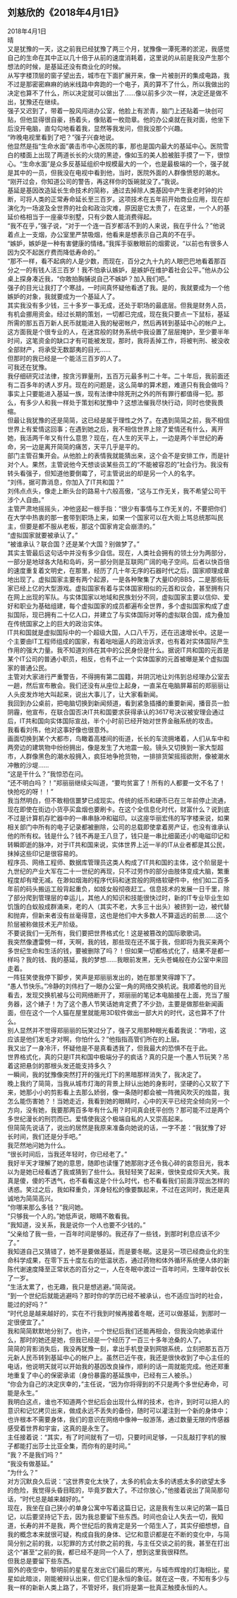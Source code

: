 ## 刘慈欣的《2018年4月1日》

2018年4月1日
<br>
晴
<br>
又是犹豫的一天，这之前我已经犹豫了两三个月，犹豫像一潭死滞的淤泥，我感觉自己的生命在其中正以几十倍于从前的速度消耗着，这里说的从前是我没产生那个想法的时候，是基延还没有商业化的时候。
<br>
从写字楼顶层的窗子望出去，城市在下面扩展开来，像一片被剖开的集成电路，我不过是那密密麻麻的纳米线路中奔跑的一个电子，真的算不了什么，所以我做出的决定也算不了什么，所以决定就可以做出了……像以前多少次一样，决定还是做不出，犹豫还在继续。
<br>
强子又迟到了，带着一股风闯进办公室，他脸上有淤青，脑门上还贴着一块创可贴，但他显得很自豪，扬着头，像贴着一枚勋章。他的办公桌就在我对面，他坐下后没开电脑，直勾勾地看着我，显然等我发问，但我没那个兴趣。
<br>
“昨晚电视里看到了吧？”强子兴奋地说。
<br>
他显然是指“生命水面”袭击市中心医院的事，那也是国内最大的基延中心。医院雪白的楼面上出现了两道长长的火烧的黑迹，像如玉的美人脸被脏手摸了一下，很惊心。“生命水面”是众多反基延组织中规模最大的一个，也是最极端的一个，强子就是其中的一员，但我没在电视中看到他，当时，医院外面的人群像愤怒的潮水。
<br>
“刚开过会，你知道公司的警告，再这样你的饭碗就没了。”我说。
<br>
基延是基因改造延长生命技术的简称，通过去掉除人类基因中产生衰老时钟的片断，可将人类的正常寿命延长至三百岁。这项技术在五年前开始商业应用，现在却演化为一场波及全世界的社会和政治灾难，原因是它太贵了，在这里，一个人的基延价格相当于一座豪华别墅，只有少数人能消费得起。
<br>
“我不在乎，”强子说，“对于一个连一百岁都活不到的人来说，我在乎什么？”他说着点上一支烟，办公室里严禁吸烟，他看来是想表示自己真的不在乎。
<br>
“嫉妒，嫉妒是一种有害健康的情绪。”我挥手驱散眼前的烟雾说，“以前也有很多人因为交不起医疗费而降低寿命的。”
<br>
“那不一样，看不起病的人是少数，而现在，百分之九十九的人眼巴巴地看着那百分之一的有钱人活三百岁！我不怕承认嫉妒，是嫉妒在维护着社会公平。”他从办公桌上探身凑近我，“你敢拍胸脯说自己不嫉妒？加入我们吧。”
<br>
强子的目光让我打了个寒战，一时间真怀疑他看透了我。是的，我就要成为一个他嫉妒的对象，我就要成为一个基延人了。
<br>
其实我没有多少钱，三十多岁一事无成，还处于职场的最底层。但我是财务人员，有机会挪用资金。经过长期的策划，一切都已完成，现在我只要点一下鼠标，基延所需的那五百万新人民币就能进入我的秘密帐户，然后再转到基延中心的帐户上。这方面我是个很专业的人，在迷宫般的财务系统中我设置了层层掩护，至少要半年时间，这笔资金的缺口才有可能被发现，那时，我将丢掉工作，将被判刑、被没收全部财产，将承受无数鄙夷的目光……
<br>
但那时的我已经是一个能活三百岁的人了。
<br>
可我还在犹豫。
<br>
我仔细研究过法律，按贪污罪量刑，五百万元最多判二十年。二十年后，我前面还有二百多年的诱人岁月。现在的问题是，这么简单的算术题，难道只有我会做吗？事实上只要能进入基延一族，现有法律中除死刑之外的所有罪行都值得一犯。那么，有多少人和我一样处于策划和犹豫中？这想法催我尽快行动，同时也使我畏缩。
<br>
但最让我犹豫的还是简简，这已经是属于理性之外了。在遇到简简之前，我不相信世界上有爱情这回事；在遇到她之后，我不相信世界上除了爱情还有什么，离开她，我活两千年又有什么意思？现在，在人生的天平上，一边是两个半世纪的寿命，另一边是离开简简的痛苦，天平几乎是平的。
<br>
部门主管召集开会。从他脸上的表情我就能猜出来，这个会不是安排工作，而是针对个人。果然，主管说他今天想谈谈某些员工的“不能被容忍的”社会行为。我没有转头看强子，但知道他要倒霉了，可主管说出的却是另一个人的名字。
<br>
“刘伟，据可靠消息，你加入了IT共和国？”
<br>
刘伟点点头，像走上断头台的路易十六般高傲，“这与工作无关，我不希望公司干涉个人自由。”
<br>
主管严肃地摇摇头，冲他竖起一根手指：“很少有事情与工作无关的，不要把你们在大学中热衷的那一套带到职场上来，如果一个国家可以在大街上骂总统那叫民主，但要是都不服从老板，那这个国家肯定会崩溃的。”
<br>
“虚拟国家就要被承认了。”
<br>
“被谁承认？联合国？还是某个大国？别做梦了。”
<br>
其实主管最后这句话中并没有多少自信。现在，人类社会拥有的领土分为两部分，一部分是地球各大陆和岛屿，另一部分则是互联网广阔的电子空间。后者以快百倍的速度重复着文明史，在那里，经历了几十年无序的石器时代之后，国家顺理成章地出现了。虚拟国家主要有两个起源，一是各种聚集了大量ID的BBS，二是那些玩家已经上亿的大型游戏。虚拟国家有着与实体国家相似的元首和议会，甚至拥有只在网上出现的军队。与实体国家以地域和民族划分不同，虚拟国家主要以信仰、爱好和职业为基础组建，每个虚拟国家的成员都遍布全世界，多个虚拟国家构成了虚拟国际，现已拥有二十亿人口，并建立了与实体国际对等的虚拟联合国，成为叠加在传统国家之上的巨大的政治实体。
<br>
IT共和国就是虚拟国际中的一个超级大国，人口八千万，还在迅速增长中。这是一个主要由IT工程师组成的国家，有着咄咄逼人的政治诉求，也有着对实体国际产生作用的强大力量。我不知道刘伟在其中的公民身份是什么。据说IT共和国的元首是某个IT公司的普通小职员，相反，也有不止一个实体国家的元首被曝是某个虚拟国家的普通公民。
<br>
主管对大家进行严重警告，不得拥有第二国籍，并阴沉地让刘伟到总经理办公室去一趟，然后宣布散会。我们还没有从座位上起身，一直呆在电脑屏幕前的郑丽丽让人头皮发炸地大叫起来，说出大事儿了，让大家看新闻。
<br>
我回到办公桌前，把电脑切换到新闻频道，看到紧急插播的重要新闻，播音员一脸阴霾，他宣布，在联合国否决IT共和国要求获得承认的3617号决议被安理会通过后，IT共和国向实体国际宣战，半个小时前已经开始对世界金融系统的攻击。
<br>
我看看刘伟，他对这事好像也很意外。
<br>
画面切换到某个大都市，鸟瞰着高楼间的街道，长长的车流拥堵着，人们从车中和两旁边的建筑物中纷纷拥出，像是发生了大地震一般。镜头又切换到一家大型超市，人群像黑色的潮水般拥入，疯狂地争抢货物，一排排货架摇摇欲附，像被潮水冲散的沙堤……
<br>
“这是干什么？”我惊恐在问。
<br>
“还不明白吗？！”郑丽丽继续尖叫道，“要均贫富了！所有的人都要一文不名了！快抢吃的呀！！”
<br>
我当然明白，但不敢相信噩梦已成现实。传统的纸币和硬币已在三年前停止流通，现在即使在街边小货亭买盒烟也要刷卡。在这个全信息化时代，财富什么？说到底不过是计算机存贮器中的一串串脉冲和磁印。以这座华丽宏伟的写字楼来说，如果相关部门中所有的电子记录都被删除，公司的总载即使拿着房产证，也没有谁承认他的所有权。钱是什么？钱不再是王八旦了，钱只是一串比细菌还小的电磁印记和转瞬即逝的脉冲，对于IT共和国来说，实体世界上近一半的IT从业者都是其公民，抹掉这些印记是很容易的。
<br>
程序员、网络工程师、数据库管理员这类人构成了IT共和国的主体，这个阶层是十九世纪的产业大军在二十一世纪的再现，只不过劳作的部分由肢体变成大脑，繁重程度却有增无减。在渺如烟海的程序代码和迷宫般的网络软硬件中，他们如二百多年前的码头搬运工般背起重负，如妓女般彻夜赶工。信息技术的发展一日千里，除了部分爬到管理层的幸运儿，其他人的知识和技能很快过时，新的IT专业毕业生如饥饿的白蚁般成群涌来，老的人（其实不老，大多三十出头）被挤到一边，被代替和抛弃，但新来者没有丝毫得意，这也是他们中大多数人不算遥远的前景……这个阶层被称做技术无产阶级。
<br>
不要说我们一无所有，我们要把世界格式化！这是被篡改的国际歌歌词。
<br>
我突然像遭雷劈一样，天啊，我的钱，那些现在还不属于我，但即将为我买来两个多世纪生命和生活的钱，要被删除了吗？！但如果一切都格式化了，结果不是都一样吗？我的钱、我的基延，我的梦想……我眼前发黑，无头苍蝇般在办公室中来回走着。
<br>
一阵狂笑使我停下脚步，笑声是郑丽丽发出的，她在那里笑得蹲下了。
<br>
“愚人节快乐。”冷静的刘伟扫了一眼办公室一角的网络交换机说。我顺着他的目光看去，发现交换机被与公司网络断开了，郑丽丽的笔记本电脑接在上面，充当了服务器，这个婊子！为了这个愚人节笑话她肯定费了不少劲，主要是做那些新闻画面，但在这个一个人猫在屋里就能用3D软件做出一部大片的时代，这也算不了什么。
<br>
别人显然并不觉得郑丽丽的玩笑过分了，强子又用那种眼光看着我说：“昨啦，这应该是他们发毛才对啊，你怕什么？”他指指高管们所在的上层。
<br>
我又出了一身冷汗，怀疑他是不是真看透我了，但我最大的恐惧不在于此。
<br>
世界格式化，真的只是IT共和国中极端分子的疯话？真的只是一个愚人节玩笑？吊着这把悬剑的那根头发还能支持多久？
<br>
一瞬间，我的犹豫像突然打开的强光灯下的黑暗那样消失了，我决定了。
<br>
晚上我约了简简，当我从城市灯海的背景上辩认出她的身影时，坚硬的心又软了下来，她那小小的剪影看上去那么娇弱，像一条随时都会被一阵微风吹灭的烛苗，我怎么能伤害她？！当她走近，我看到她的眼睛时，心中的天平已经完全倾向另一个方向，没有她，我要那两百多年有什么用？时间真会抚平创伤？那可能不过是两个多世纪漫长的刑罚而已。爱情使我这个极端自私的人又崇高起来。
<br>
但简简先说话了，说出的居然是我原来准备向她说的话，一字不差：“我犹豫了好长时间，我们还是分手吧。”
<br>
我茫然地问她为什么。
<br>
“很长时间后，当我还年轻时，你已经老了。”
<br>
我好半天才理解了她的意思，随即也读懂了她那刚才还令我心碎的哀怨目光，我本以为是她已经看透了我或猜到了些什么。我轻轻笑了起来，很快变成仰天大笑。我真是傻，傻的不透气，也不看看这是个什么时代，也不看看我们前面浮现出怎样的诱惑。笑过之后，我如释重负，浑身轻松的像要飘起来，不过在这同时，我还是真诚地为简简高兴。
<br>
“你哪来那么多钱？”我问她。
<br>
“只够我一个人的。”她低声说，眼睛不敢看我。
<br>
“我知道，没关系，我是说你一个人也要不少钱的。”
<br>
“父亲给了我一些，一百年时间是够的。我还存了一些钱，到那时利息应该不少了。”
<br>
我知道自己又猜错了，她不是要做基延，而是要冬眠。这是另一项已经商业化的生命科学成果，在零下五十度左右的低温状态，通过药物和体外循环系统便人体的新陈代谢速度降至正常状态的百分之一，人在冬眠中渡过一百年时间，生理年龄仅长了一岁。
<br>
“生活太累了，也无趣，我只是想逃避。”简简说。
<br>
“到一个世纪后就能逃避吗？那时你的学历已经不被承认，也不适应当时的社会，能过的好吗？”
<br>
“时代总是越来越好的，实在不行我到时候再接着冬眠，还可以做基延，到那时一定很便宜了。”
<br>
我和简简默默地分别了。也许，一个世纪后我们还能再相会，但我没向她承诺什么，那时的她还是她，但我已经是一个经历了一百三十多年沧桑的人了。
<br>
简简的背影消失后，我没再犹豫一刻，拿出手机登录到网银系统，立刻把那五百万元新人民币转到基延中心的帐户上。虽然已近午夜，我还是很快收到了中心主任的电话，他说明天就可以开始我的基因改良操作，顺利的话一周就能完成。他还郑重地重复了中心的保密承诺（身份暴露的基延族中，已经有三人被杀。）
<br>
“你会为自己的决定庆幸的，”主任说，“因为你将得到的不只是两个多世纪寿命，可能是永生。”
<br>
我明白这点，谁也不知道两个世纪后会出现什么样的技术，也许，到时可以把人的意识和记忆拷贝出来，做成永远不丢失的备份，随时可以灌注到一个新的身体中；也许根本不需要身体，我们的意识在网络中像神一般游荡，通过数量无限的传感器感受着世界和宇宙，这真的是永生了。
<br>
主任接着说：“其实，有了时间就有了一切，只要时间足够，一只乱敲打字机的猴子都能打出莎士比亚全集，而你有的是时间。”
<br>
“我？不是我们吗？”
<br>
“我没有做基延。”
<br>
“为什么？”
<br>
对方沉默良久后说：“这世界变化太快了，太多的机会太多的诱惑太多的欲望太多的危险，我觉得头昏目眩的，毕竟岁数大了。不过你放心，”他接着说出了简简那句话，“时代总是越来越好的。”
<br>
现在，我坐在自己狭小的单身公寓中写着这篇日记，这是我有生以来记的第一篇日记，以后要坚持记下去，因为我总要留下些东西。时间也会让人失去一切，我知道，长寿的并不是我，两个世纪后的我肯定是另一个陌生人了，其实仔细想想，自我的概念本来就很可疑，构成自我的身体、记忆和意识都是在不断的变化中，与简简分别之前的我，以犯罪的方式付款之前的我，与主任交谈之前的我，甚至在打出这个“甚至”之前的我，都已经不是同一个人了，想到这里我很释然。
<br>
但我总是要留下些东西。
<br>
窗外的夜空中，黎明前的星星在发出它们最后的寒光，与城市辉煌的灯海相比，星星如此暗淡，刚能被辩认出来，但它们是永恒的象征。就在这一夜，不知有多少与我一样的新新人类上路了，不管好坏，我们将是第一批真正触摸永恒的人。
<br>